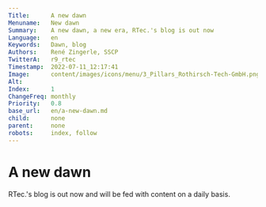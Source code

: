 ```yaml
---
Title:      A new dawn
Menuname:   New dawn
Summary:    A new dawn, a new era, RTec.'s blog is out now
Language:   en
Keywords:   Dawn, blog
Authors:    René Zingerle, SSCP
TwitterA:   r9_rtec
Timestamp:  2022-07-11_12:17:41
Image:      content/images/icons/menu/3_Pillars_Rothirsch-Tech-GmbH.png
Alt:        
Index:      1
ChangeFreq: monthly
Priority:   0.8
base_url:   en/a-new-dawn.md
child:      none
parent:     none
robots:     index, follow
---
```


# A new dawn

RTec.'s blog is out now and will be fed with content on a daily basis.
